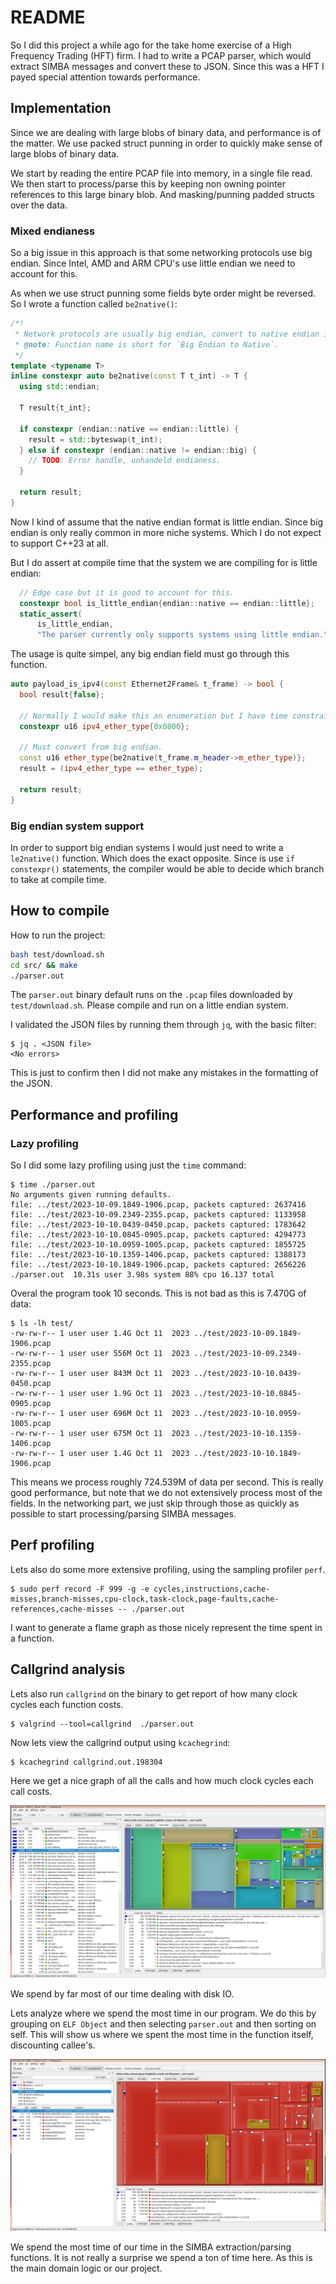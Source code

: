 README
======
So I did this project a while ago for the take home exercise of a High Frequency Trading (HFT) firm.
I had to write a PCAP parser, which would extract SIMBA messages and convert these to JSON.
Since this was a HFT I payed special attention towards performance.

## Implementation
Since we are dealing with large blobs of binary data, and performance is of the matter.
We use packed struct punning in order to quickly make sense of large blobs of binary data.

We start by reading the entire PCAP file into memory, in a single file read.
We then start to process/parse this by keeping non owning pointer references to this large binary blob.
And masking/punning padded structs over the data.

### Mixed endianess
So a big issue in this approach is that some networking protocols use big endian.
Since Intel, AMD and ARM CPU's use little endian we need to account for this.

As when we use struct punning some fields byte order might be reversed.
So I wrote a function called `be2native()`:
```cpp
/*!
 * Network protocols are usually big endian, convert to native endian if needed.
 * @note: Function name is short for `Big Endian to Native`.
 */
template <typename T>
inline constexpr auto be2native(const T t_int) -> T {
  using std::endian;

  T result{t_int};

  if constexpr (endian::native == endian::little) {
    result = std::byteswap(t_int);
  } else if constexpr (endian::native != endian::big) {
    // TODO: Error handle, unhandeld endianess.
  }

  return result;
}
```

Now I kind of assume that the native endian format is little endian.
Since big endian is only really common in more niche systems.
Which I do not expect to support C++23 at all.

But I do assert at compile time that the system we are compiling for is little endian:
```cpp
  // Edge case but it is good to account for this.
  constexpr bool is_little_endian{endian::native == endian::little};
  static_assert(
      is_little_endian,
      "The parser currently only supports systems using little endian.");
```

The usage is quite simpel, any big endian field must go through this function.
```cpp
auto payload_is_ipv4(const Ethernet2Frame& t_frame) -> bool {
  bool result{false};

  // Normally I would make this an enumeration but I have time constraints.
  constexpr u16 ipv4_ether_type{0x0800};

  // Must convert from big endian.
  const u16 ether_type{be2native(t_frame.m_header->m_ether_type)};
  result = (ipv4_ether_type == ether_type);

  return result;
}
```

### Big endian system support
In order to support big endian systems I would just need to write a `le2native()` function.
Which does the exact opposite.
Since is use `if constexpr()` statements, the compiler would be able to decide which branch to take at compile time.

## How to compile
How to run the project:
```bash
bash test/download.sh
cd src/ && make
./parser.out
```

The `parser.out` binary default runs on the `.pcap` files downloaded by `test/download.sh`.
Please compile and run on a little endian system.

I validated the JSON files by running them through `jq`, with the basic filter:
```
$ jq . <JSON file>
<No errors>
```

This is just to confirm then I did not make any mistakes in the formatting of the JSON.

## Performance and profiling
### Lazy profiling
So I did some lazy profiling using just the `time` command:

```
$ time ./parser.out
No arguments given running defaults.
file: ../test/2023-10-09.1849-1906.pcap, packets captured: 2637416
file: ../test/2023-10-09.2349-2355.pcap, packets captured: 1133958
file: ../test/2023-10-10.0439-0450.pcap, packets captured: 1783642
file: ../test/2023-10-10.0845-0905.pcap, packets captured: 4294773
file: ../test/2023-10-10.0959-1005.pcap, packets captured: 1855725
file: ../test/2023-10-10.1359-1406.pcap, packets captured: 1388173
file: ../test/2023-10-10.1849-1906.pcap, packets captured: 2656226
./parser.out  10.31s user 3.98s system 88% cpu 16.137 total
```

Overal the program took 10 seconds.
This is not bad as this is 7.470G of data:

```
$ ls -lh test/
-rw-rw-r-- 1 user user 1.4G Oct 11  2023 ../test/2023-10-09.1849-1906.pcap
-rw-rw-r-- 1 user user 556M Oct 11  2023 ../test/2023-10-09.2349-2355.pcap
-rw-rw-r-- 1 user user 843M Oct 11  2023 ../test/2023-10-10.0439-0450.pcap
-rw-rw-r-- 1 user user 1.9G Oct 11  2023 ../test/2023-10-10.0845-0905.pcap
-rw-rw-r-- 1 user user 696M Oct 11  2023 ../test/2023-10-10.0959-1005.pcap
-rw-rw-r-- 1 user user 675M Oct 11  2023 ../test/2023-10-10.1359-1406.pcap
-rw-rw-r-- 1 user user 1.4G Oct 11  2023 ../test/2023-10-10.1849-1906.pcap
```

This means we process roughly 724.539M of data per second.
This is really good performance, but note that we do not extensively process most of the fields.
In the networking part, we just skip through those as quickly as possible to start processing/parsing SIMBA messages.

## Perf profiling
Lets also do some more extensive profiling, using the sampling profiler `perf`.
```
$ sudo perf record -F 999 -g -e cycles,instructions,cache-misses,branch-misses,cpu-clock,task-clock,page-faults,cache-references,cache-misses -- ./parser.out

```
I want to generate a flame graph as those nicely represent the time spent in a function.

## Callgrind analysis
Lets also run `callgrind` on the binary to get report of how many clock cycles each function costs.

```
$ valgrind --tool=callgrind  ./parser.out
```

Now lets view the callgrind output using `kcachegrind`:
```
$ kcachegrind callgrind.out.198304
```

Here we get a nice graph of all the calls and how much clock cycles each call costs.

![Callgrind overview of global time spent](prof/callgrind/callgrind_overview.png)

We spend by far most of our time dealing with disk IO.

Lets analyze where we spend the most time in our program.
We do this by grouping on `ELF Object` and then selecting `parser.out` and then sorting on self.
This will show us where we spent the most time in the function itself, discounting callee's.

![Callgrind overview of self spent time in parser.out](prof/callgrind/callgrind_overview_self.png)

We spend the most time of our time in the SIMBA extraction/parsing functions.
It is not really a surprise we spend a ton of time here.
As this is the main domain logic or our project.
